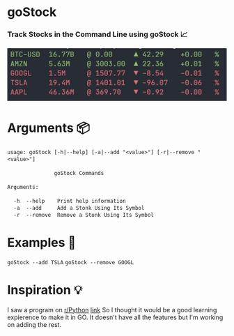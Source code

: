 # goStock
<p align='center'>
  
  ### Track Stocks in the Command Line using goStock 📈<br>
  <img src='https://github.com/RustyBalboadev/goStock/blob/master/goStock.png'>
</p>

# Arguments 📦
```
usage: goStock [-h|--help] [-a|--add "<value>"] [-r|--remove "<value>"]

               goStock Commands

Arguments:

  -h  --help    Print help information
  -a  --add     Add a Stonk Using Its Symbol
  -r  --remove  Remove a Stonk Using Its Symbol
```

# Examples 🧠
``goStock --add TSLA``
``goStock --remove GOOGL``

# Inspiration 💡
I saw a program on [r/Python](https://reddit.com/r/python) [link](https://github.com/jkwill87/stonky) So I thought it would be a good learning expierence to make it in GO. It doesn't have all the features but I'm working on adding the rest. 
